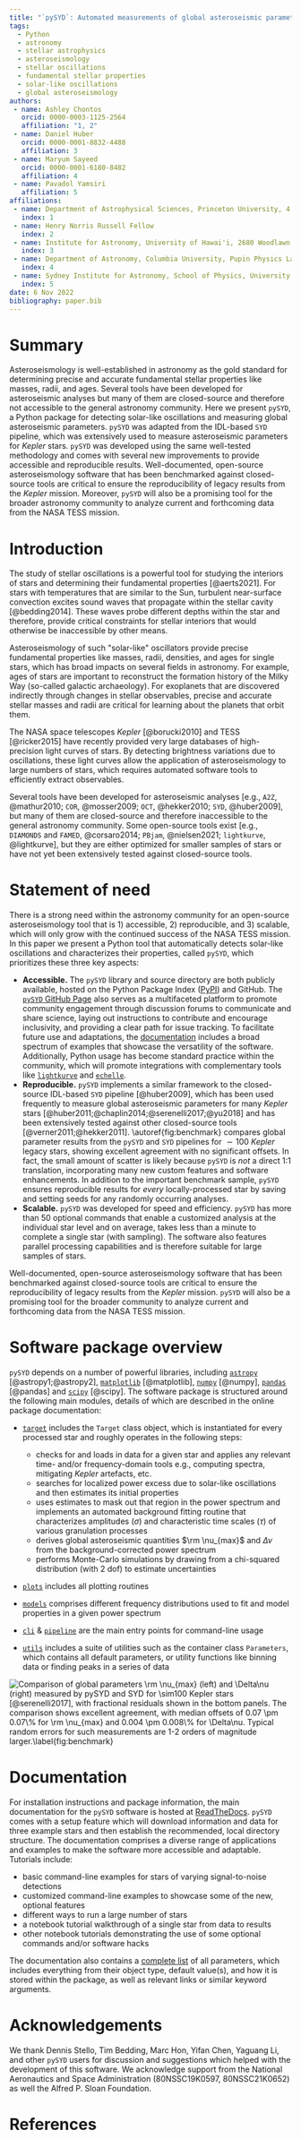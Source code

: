 ```yaml
---
title: "`pySYD`: Automated measurements of global asteroseismic parameters"
tags:
  - Python
  - astronomy
  - stellar astrophysics
  - asteroseismology
  - stellar oscillations
  - fundamental stellar properties
  - solar-like oscillations
  - global asteroseismology
authors:
 - name: Ashley Chontos
   orcid: 0000-0003-1125-2564
   affiliation: "1, 2"
 - name: Daniel Huber
   orcid: 0000-0001-8832-4488
   affiliation: 3
 - name: Maryum Sayeed 
   orcid: 0000-0001-6180-8482
   affiliation: 4
 - name: Pavadol Yamsiri
   affiliation: 5
affiliations:
 - name: Department of Astrophysical Sciences, Princeton University, 4 Ivy Lane, Princeton, NJ 08540, USA
   index: 1
 - name: Henry Norris Russell Fellow
   index: 2
 - name: Institute for Astronomy, University of Hawai'i, 2680 Woodlawn Drive, Honolulu, HI 96822, USA
   index: 3
 - name: Department of Astronomy, Columbia University, Pupin Physics Laboratories, New York, NY 10027, USA
   index: 4
 - name: Sydney Institute for Astronomy, School of Physics, University of Sydney, NSW 2006, Australia
   index: 5
date: 6 Nov 2022
bibliography: paper.bib
---
```


# Summary

Asteroseismology is well-established in astronomy as the gold standard for determining 
precise and accurate fundamental stellar properties like masses, radii, and ages. Several 
tools have been developed for asteroseismic analyses but many of them are closed-source 
and therefore not accessible to the general astronomy community. Here we present `pySYD`, 
a Python package for detecting solar-like oscillations and measuring global asteroseismic 
parameters. `pySYD` was adapted from the IDL-based `SYD` pipeline, which was extensively 
used to measure asteroseismic parameters for *Kepler* stars. `pySYD` was developed using 
the same well-tested methodology and comes with several new improvements to provide 
accessible and reproducible results. Well-documented, open-source asteroseismology software 
that has been benchmarked against closed-source tools are critical to ensure the 
reproducibility of legacy results from the *Kepler* mission. Moreover, `pySYD` will also 
be a promising tool for the broader astronomy community to analyze current and forthcoming 
data from the NASA TESS mission.

# Introduction

The study of stellar oscillations is a powerful tool for studying the interiors 
of stars and determining their fundamental properties [@aerts2021]. For stars 
with temperatures that are similar to the Sun, turbulent near-surface convection 
excites sound waves that propagate within the stellar cavity [@bedding2014]. 
These waves probe different depths within the star and therefore, provide critical 
constraints for stellar interiors that would otherwise be inaccessible by other means. 

Asteroseismology of such "solar-like" oscillators provide precise fundamental 
properties like masses, radii, densities, and ages for single stars, which has 
broad impacts on several fields in astronomy. For example, ages of stars are 
important to reconstruct the formation history of the Milky Way (so-called 
galactic archaeology). For exoplanets that are discovered indirectly through 
changes in stellar observables, precise and accurate stellar masses and radii 
are critical for learning about the planets that orbit them.

The NASA space telescopes *Kepler* [@borucki2010] and TESS [@ricker2015]
have recently provided very large databases of high-precision light curves of 
stars. By detecting brightness variations due to oscillations, these 
light curves allow the application of asteroseismology to large numbers of stars, 
which requires automated software tools to efficiently extract observables. 

Several tools have been developed for asteroseismic analyses [e.g., `A2Z`, 
@mathur2010; `COR`, @mosser2009; `OCT`, @hekker2010; `SYD`, @huber2009], but 
many of them are closed-source and therefore inaccessible to the general 
astronomy community. Some open-source tools exist [e.g., `DIAMONDS` and `FAMED`, 
@corsaro2014; `PBjam`, @nielsen2021; `lightkurve`, @lightkurve], but they are 
either optimized for smaller samples of stars or have not yet been extensively 
tested against closed-source tools.

# Statement of need

There is a strong need within the astronomy community for an open-source 
asteroseismology tool that is 1) accessible, 2) reproducible, and 3) scalable, 
which  will only grow with the continued success of the NASA TESS mission. In 
this paper we present a Python tool that automatically detects solar-like 
oscillations and characterizes their properties, called `pySYD`, 
which prioritizes these three key aspects: 

- **Accessible.** The `pySYD` library and source directory are both 
  publicly available, hosted on the Python Package Index 
  ([PyPI](https://pypi.org/project/pysyd/)) and GitHub. The 
  [`pySYD` GitHub Page](https://github.com/ashleychontos/pySYD) 
  also serves as a multifaceted platform to promote community engagement 
  through discussion forums to communicate and share science, laying out 
  instructions to contribute and encourage inclusivity, and providing 
  a clear path for issue tracking. To facilitate future use and adaptations, 
  the [documentation](https://pysyd.readthedocs.io) includes a broad 
  spectrum of examples that showcase the versatility of the software. 
  Additionally, Python usage has become standard practice within the 
  community, which will promote integrations with complementary tools 
  like [`lightkurve`](https://docs.lightkurve.org) and [`echelle`](https://github.com/danhey/echelle). 
- **Reproducible.** `pySYD` implements a similar framework to the closed-source IDL-based 
  `SYD` pipeline [@huber2009], which has been used frequently to measure global asteroseismic 
  parameters for many *Kepler* stars [@huber2011;@chaplin2014;@serenelli2017;@yu2018] and has 
  been extensively tested against other closed-source tools [@verner2011;@hekker2011]. 
  \autoref{fig:benchmark} compares global parameter results from the `pySYD` and `SYD` pipelines 
  for $\sim100$ *Kepler* legacy stars, showing excellent agreement with no significant offsets. 
  In fact, the small amount of scatter is likely because `pySYD` is *not* a direct 1:1 translation, 
  incorporating many new custom features and software enhancements. In addition to the important 
  benchmark sample, `pySYD` ensures reproducible results for *every* locally-processed star by 
  saving and setting seeds for any randomly occurring analyses.
- **Scalable.** `pySYD` was developed for speed and efficiency. `pySYD` has more 
  than 50 optional commands that enable a customized analysis at the individual star 
  level and on average, takes less than a minute to complete a single star 
  (with sampling). The software also features parallel processing capabilities 
  and is therefore suitable for large samples of stars.

Well-documented, open-source asteroseismology software that has been benchmarked 
against closed-source tools are critical to ensure the reproducibility of legacy 
results from the *Kepler* mission. `pySYD` will also be a promising tool for the 
broader community to analyze current and forthcoming data from the NASA TESS mission.

# Software package overview

`pySYD` depends on a number of powerful libraries, including [`astropy`](https://www.astropy.org) 
[@astropy1;@astropy2], [`matplotlib`](https://matplotlib.org) [@matplotlib], [`numpy`](https://numpy.org) [@numpy], 
[`pandas`](https://pandas.pydata.org) [@pandas] and [`scipy`](https://scipy.org) [@scipy]. The software package is structured 
around the following main modules, details of which are described in the 
online package documentation:

- [`target`](https://pysyd.readthedocs.io/en/latest/library/target.html) includes 
  the `Target` class object, which is instantiated for every processed star and 
  roughly operates in the following steps:
  
    * checks for and loads in data for a given star and applies any relevant time- and/or 
      frequency-domain tools e.g., computing spectra, mitigating *Kepler* artefacts, etc.
    * searches for localized power excess due to solar-like oscillations and then estimates 
      its initial properties 
    * uses estimates to mask out that region in the power spectrum and implements an 
      automated background fitting routine that characterizes amplitudes ($\sigma$) and 
      characteristic time scales ($\tau$) of various granulation processes
    * derives global asteroseismic quantities $\rm \nu_{max}$ and $\Delta\nu$ from the 
      background-corrected power spectrum
    * performs Monte-Carlo simulations by drawing from a chi-squared distribution (with 2 dof) 
      to estimate uncertainties
       
- [`plots`](https://pysyd.readthedocs.io/en/latest/library/plots.html) includes all plotting routines
- [`models`](https://pysyd.readthedocs.io/en/latest/library/utils.html) comprises different 
  frequency distributions used to fit and model properties in a given power spectrum
- [`cli`](https://pysyd.readthedocs.io/en/latest/usage/intro.html) & 
  [`pipeline`](https://pysyd.readthedocs.io/en/latest/library/pipeline.html) are the main 
  entry points for command-line usage
- [`utils`](https://pysyd.readthedocs.io/en/latest/library/utils.html) includes a suite 
  of utilities such as the container class `Parameters`, which contains all default 
  parameters, or utility functions like binning data or finding peaks in a series of data 

![Comparison of global parameters $\rm \nu_{max}$ (left) and $\Delta\nu$ (right) 
measured by `pySYD` and `SYD` for $\sim100$ *Kepler* stars [@serenelli2017], with 
fractional residuals shown in the bottom panels. The comparison shows excellent 
agreement, with median offsets of $0.07 \pm 0.07\%$ for $\rm \nu_{max}$ and 
$0.004 \pm 0.008\%$ for $\Delta\nu$. Typical random errors for such measurements 
are 1-2 orders of magnitude larger.\label{fig:benchmark}](benchmark.png)

# Documentation

For installation instructions and package information, the main documentation 
for the `pySYD` software is hosted at [ReadTheDocs](https://pysyd.readthedocs.io/en/latest/). 
`pySYD` comes with a setup feature which will download information and data for 
three example stars and then establish the recommended, local directory structure. 
The documentation comprises a diverse range of applications and examples to 
make the software more accessible and adaptable. Tutorials include:

 - basic command-line examples for stars of varying signal-to-noise detections
 - customized command-line examples to showcase some of the new, optional features 
 - different ways to run a large number of stars
 - a notebook tutorial walkthrough of a single star from data to results
 - other notebook tutorials demonstrating the use of some optional commands 
   and/or software hacks

The documentation also contains a [complete list](https://pysyd.readthedocs.io/en/latest/usage/glossary.html) 
of all parameters, which includes everything from their object type, 
default value(s), and how it is stored within the package, as well as
relevant links or similar keyword arguments.

# Acknowledgements

We thank Dennis Stello, Tim Bedding, Marc Hon, Yifan Chen, Yaguang Li, and other
`pySYD` users for discussion and suggestions which helped with the development
of this software. We acknowledge support from the National Aeronautics and Space 
Administration (80NSSC19K0597, 80NSSC21K0652) as well the Alfred P. Sloan Foundation.

# References
